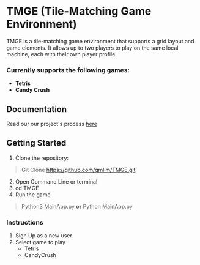 # TMGE (Tile-Matching Game Environment)
TMGE is a tile-matching game environment that supports a grid layout and game elements. It allows up to two players to play on the same local machine, each with their own player profile.

### Currently supports the following games:
- **Tetris**
- **Candy Crush**

## Documentation
Read our our project's process [here](https://docs.google.com/document/d/1-oJ4RgMX8z0jw14EhpQqoWvnfUJS_luKYH-I-kcwJPM/edit?usp=sharing)

## Getting Started
1. Clone the repository:
>Git Clone https://github.com/qmlim/TMGE.git
2. Open Command Line or terminal
3. cd TMGE
4. Run the game
>Python3 MainApp.py 
**or** 
>Python MainApp.py

### Instructions
1. Sign Up as a new user
2. Select game to play
    - Tetris
    - CandyCrush
